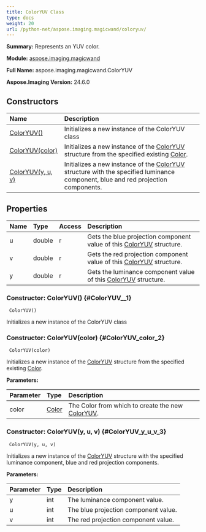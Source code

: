 ```yaml
---
title: ColorYUV Class
type: docs
weight: 20
url: /python-net/aspose.imaging.magicwand/coloryuv/
---
```


**Summary:** Represents an YUV color.

**Module:** [aspose.imaging.magicwand](/imaging/python-net/aspose.imaging.magicwand/)

**Full Name:** aspose.imaging.magicwand.ColorYUV

**Aspose.Imaging Version:** 24.6.0

## **Constructors**
| **Name** | **Description** |
| :- | :- |
| [ColorYUV()](#ColorYUV__1) | Initializes a new instance of the ColorYUV class |
| [ColorYUV(color)](#ColorYUV_color_2) | Initializes a new instance of the [ColorYUV](/imaging/python-net/aspose.imaging.magicwand/coloryuv/) structure from the specified existing [Color](/imaging/python-net/aspose.imaging/color/). |
| [ColorYUV(y, u, v)](#ColorYUV_y_u_v_3) | Initializes a new instance of the [ColorYUV](/imaging/python-net/aspose.imaging.magicwand/coloryuv/) structure with the specified luminance component, blue and red projection components. |
## **Properties**
| **Name** | **Type** | **Access** | **Description** |
| :- | :- | :- | :- |
| u | double | r | Gets the blue projection component value of this [ColorYUV](/imaging/python-net/aspose.imaging.magicwand/coloryuv/) structure. |
| v | double | r | Gets the red projection component value of this [ColorYUV](/imaging/python-net/aspose.imaging.magicwand/coloryuv/) structure. |
| y | double | r | Gets the luminance component value of this [ColorYUV](/imaging/python-net/aspose.imaging.magicwand/coloryuv/) structure. |


### Constructor: ColorYUV() {#ColorYUV__1}


```
 ColorYUV() 
```

Initializes a new instance of the ColorYUV class

### Constructor: ColorYUV(color) {#ColorYUV_color_2}


```
 ColorYUV(color) 
```

Initializes a new instance of the [ColorYUV](/imaging/python-net/aspose.imaging.magicwand/coloryuv/) structure from the specified existing [Color](/imaging/python-net/aspose.imaging/color/).

**Parameters:**

| Parameter | Type | Description |
| :- | :- | :- |
| color | [Color](/imaging/python-net/aspose.imaging/color) | The Color from which to create the new [ColorYUV](/imaging/python-net/aspose.imaging.magicwand/coloryuv/). |

### Constructor: ColorYUV(y, u, v) {#ColorYUV_y_u_v_3}


```
 ColorYUV(y, u, v) 
```

Initializes a new instance of the [ColorYUV](/imaging/python-net/aspose.imaging.magicwand/coloryuv/) structure with the specified luminance component, blue and red projection components.

**Parameters:**

| Parameter | Type | Description |
| :- | :- | :- |
| y | int | The luminance component value. |
| u | int | The blue projection component value. |
| v | int | The red projection component value. |

